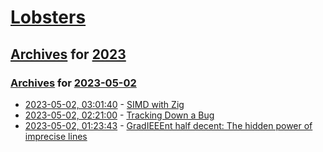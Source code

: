 # [Lobsters](../../../README.md)

## [Archives](../../index.md) for [2023](../index.md)

### [Archives](../../index.md) for [2023-05-02](index.md)

* [2023-05-02, 03:01:40](https://lobste.rs/s/feueje/simd_with_zig) - [SIMD with Zig](https://www.openmymind.net/SIMD-With-Zig/)
* [2023-05-02, 02:21:00](https://lobste.rs/s/glknzp/tracking_down_bug) - [Tracking Down a Bug](http://www.os2museum.com/wp/tracking-down-a-bug/)
* [2023-05-02, 01:23:43](https://lobste.rs/s/jr0x82/gradieeent_half_decent_hidden_power) - [GradIEEEnt half decent: The hidden power of imprecise lines](https://youtu.be/Ae9EKCyI1xU)
